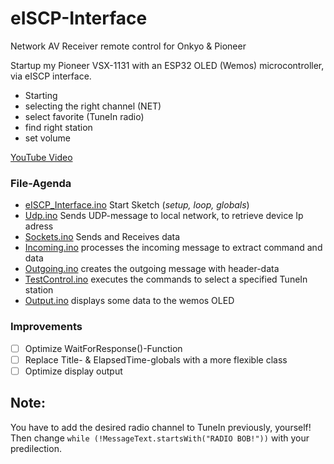 # eISCP-Interface
Network AV Receiver remote control for Onkyo &amp; Pioneer

Startup my Pioneer VSX-1131 with an ESP32 OLED (Wemos) microcontroller, via eISCP interface.

* Starting
* selecting the right channel (NET)
* select favorite (TuneIn radio)
* find right station
* set volume

[YouTube Video](https://www.youtube.com/watch?v=cbbp1mKjVOo)

### File-Agenda
* [eISCP_Interface.ino](/eISCP_Interface.ino) Start Sketch (*setup, loop, globals*)
* [Udp.ino](/Udp.ino) Sends UDP-message to local network, to retrieve device Ip adress
* [Sockets.ino](/Sockets.ino) Sends and Receives data
* [Incoming.ino](/Incoming.ino) processes the incoming message to extract command and data
* [Outgoing.ino](/Outgoing.ino) creates the outgoing message with header-data
* [TestControl.ino](/TestControl.ino) executes the commands to select a specified TuneIn station
* [Output.ino](/Output.ino) displays some data to the wemos OLED

### Improvements
- [ ] Optimize WaitForResponse()-Function
- [ ] Replace Title- & ElapsedTime-globals with a more flexible class
- [ ] Optimize display output

## Note:
You have to add the desired radio channel to TuneIn previously, yourself! Then change `while (!MessageText.startsWith("RADIO BOB!"))` with your predilection.
